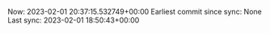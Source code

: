 Now: 2023-02-01 20:37:15.532749+00:00 Earliest commit since sync: None Last sync: 2023-02-01 18:50:43+00:00
